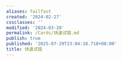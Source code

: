 ```yaml
---
aliases: failfast
created: '2024-02-27'
cssclasses: ''
modified: '2024-03-20'
permalink: /Cards/快速试错.md
publish: true
published: '2025-07-29T23:04:10.718+08:00'
title: 快速试错
---
```

